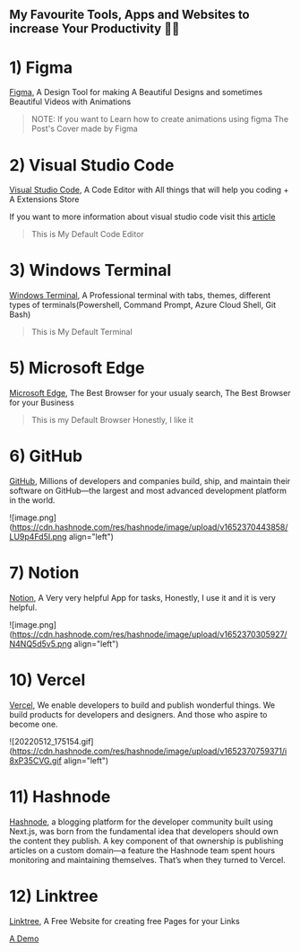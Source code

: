## My Favourite Tools, Apps and Websites to increase Your Productivity 🎨🚀

# 1) Figma

[Figma](https://figma.com), A Design Tool for making A Beautiful Designs and sometimes Beautiful Videos with Animations

> NOTE: If you want to Learn how to create animations using figma
> The Post's Cover made by Figma

# 2) Visual Studio Code

[Visual Studio Code](https://code.visualstudio.com), A Code Editor with All things that will help you coding + A Extensions Store

If you want to more information about visual studio code visit this [article](https://programming-school.hashnode.dev/visual-studio-code)

> This is My Default Code Editor

# 3) Windows Terminal

[Windows Terminal](https://github.com/microsoft/terminal), A Professional terminal with tabs, themes, different types of terminals(Powershell, Command Prompt, Azure Cloud Shell, Git Bash)

> This is My Default Terminal

# 5) Microsoft Edge

[Microsoft Edge](https://www.bing.com/ck/a?!&&p=d1fed70deb72c7503beb00f26f687c39c82400fc7446f6259903558a18a97dd7JmltdHM9MTY1MjI5NjQwOSZpZ3VpZD02NDJmNGEwOS03OGJjLTRjZDYtOTQ2Zi1kNGM5YTg0MTg2MDImaW5zaWQ9NTEzNQ&ptn=3&fclid=70cd965a-d15e-11ec-a49f-43065310b0c2&u=a1aHR0cHM6Ly93d3cubWljcm9zb2Z0LmNvbS9lbi11cy9lZGdlP21zY2xraWQ9NzBjZDk2NWFkMTVlMTFlY2E0OWY0MzA2NTMxMGIwYzI&ntb=1), The Best Browser for your usualy search, The Best Browser for your Business

> This is my Default Browser Honestly, I like it

# 6) GitHub

[GitHub](https://GitHub.com), Millions of developers and companies build, ship, and maintain their software on GitHub—the largest and most advanced development platform in the world.

![image.png](https://cdn.hashnode.com/res/hashnode/image/upload/v1652370443858/LU9p4Fd5I.png align="left")

# 7) Notion

[Notion](https://notion.so), A Very very helpful App for tasks, Honestly, I use it and it is very helpful.


![image.png](https://cdn.hashnode.com/res/hashnode/image/upload/v1652370305927/N4NQ5d5v5.png align="left")

# 10) Vercel

[Vercel](https://vercel.com), We enable developers to build and publish wonderful things.
We build products for developers and designers. And those who aspire to become one.


![20220512_175154.gif](https://cdn.hashnode.com/res/hashnode/image/upload/v1652370759371/i8xP35CVG.gif align="left")

# 11) Hashnode

[Hashnode](https://hashnode.com), a blogging platform for the developer community built using Next.js, was born from the fundamental idea that developers should own the content they publish. A key component of that ownership is publishing articles on a custom domain—a feature the Hashnode team spent hours monitoring and maintaining themselves. That’s when they turned to Vercel. 

# 12) Linktree

[Linktree](https://linktr.ee), A Free Website for creating free Pages for your Links

[A Demo](https://linktr.ee/Programming_School)